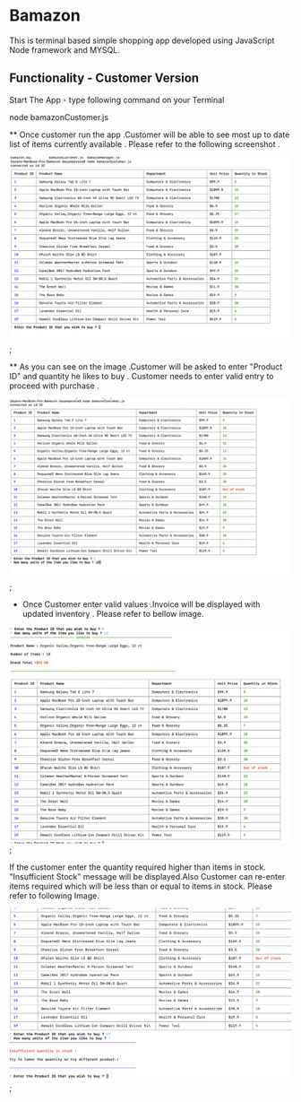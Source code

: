 # Bamazon
This is terminal based simple shopping app developed using JavaScript Node framework and MYSQL.

## Functionality - Customer Version
Start The App - type following command on your Terminal

node bamazonCustomer.js 

** Once customer  run the app .Customer will be able to see most up to date list of items currently available .
Please refer to the following screenshot .

![Screen view of current items](images/Bamazon-Client-View.png);

** As you can see on the image .Customer will be asked to enter "Product ID" and quantity he likes to buy .
Customer needs to enter valid entry to proceed with purchase .

![Screen view of placing the order](images/Bamazon-Client-View-Place-Order.png);

* Once Customer enter valid values .Invoice will be displayed with updated inventory . Please refer to bellow image.

![Screen view of current items](images/Bamazon-Client-View-Order-Summery.png);

If the customer enter the quantity required higher than items in stock. "Insufficient Stock" message will be displayed.Also Customer can re-enter items required which will be less than or equal to items in stock. Please refer to following Image.

![Screen view of Insufficient Stock](images/Bamazon-Client-View-Insufficient.png);
